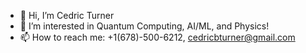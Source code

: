 - 👋 Hi, I’m Cedric Turner
- 👀 I’m interested in Quantum Computing, AI/ML, and Physics!
- 📫 How to reach me: +1(678)-500-6212, cedricbturner@gmail.com

<!---
cedricturner/cedricturner is a ✨ special ✨ repository because its `README.md` (this file) appears on your GitHub profile.
You can click the Preview link to take a look at your changes.
--->
